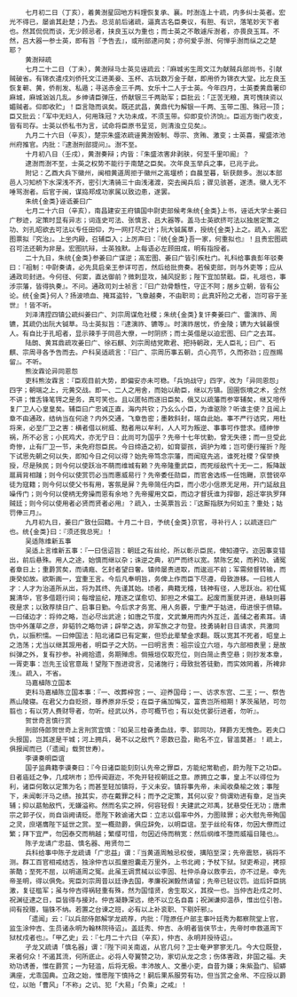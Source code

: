 <!-- { "loadSidebar": true } -->
        七月初二日（丁亥），着黄澍星回地方料理恢复承、襄。时澍连上十疏，内多纠士英者。宏光不得已，屡谕其赴楚；乃去。总览前后诸疏，逼真古名臣奏议，有胆、有识，落笔妙天下者也。然其侃侃而谈，无少顾忌者，挟良玉以为重也；而士英之不敢遽斥澍者，亦畏良玉耳。不然，吕大器一参士英，即有旨『予告去』，或刑部逮问矣；亦何爱乎澍、何惮乎澍而纵之之楚耶？
        黄澍辩疏
        七月二十二日（丁未），黄澍辩马士英见诬疏云：『麻城劣生周文江为献贼兵部尚书，引献贼破省。有锦衣遣戍刘侨托文江进美妾、玉杯、古玩数万金于献，即用侨为锦衣大堂。比左良玉恢复蕲、黄，侨削发、私遁；寻送赤金三千两、女乐十二人于士英。今年四月，士英委黄鼎署印麻城，麻城汹汹几乱。乡绅请臣弹压，侨献银三千两助军；臣批云：「正苦无粮，真可愧挟资以媚贼者。仰即收贮」！臣言隐而讽矣。既还武昌，黄鼎代为解银一千两、玉带二围、殊冠一顶；臣又批云：「军中无妇人，何用珠冠？大功未成，不须玉带。仰即变价济饷』。臣巡方衙门收支，皆有司存。士英以侨私书为言，试命将臣原书呈览，则清浊立见矣』。
        九月二十六日（辛亥），楚宗朱盛浓疏诬黄澍毁制、辱宗、贪贿、激变；士英喜，擢盛浓池州府推官。内批：『逮澍刑部提问』。澍不至。
        十月初八日（壬戌），黄澍奏辩；内皆：『朱盛浓害非剥肤，何至千里叩阍』？
        逮澍而澍不至，士英之权势不能行于南楚之臣矣。次年良玉举兵之事，已兆于此。
        附记：乙酉大兵下徽州，闽相黄道周拒于徽州之高堰桥；自晨至暮，斩获颇多。澍以本部邑人习知桥下水深浅不齐，密引大清骑三十由浅渚渡，突去闽兵后；骤见骇甚，遂溃。徽人无不唾骂澍者。后官于闽，谋捣郑成功家属以致边患，遂罢。
        朱统{金类}诬诋姜曰广
        七月二十六日（辛亥），南昌建安王府镇国中尉吏部候考朱统{金类}上书，诬诋大学士姜曰广秽迹，定策时显有异志；词连史可法、张慎言、吕大器等。盖马士英欲挤可法以独居定策之功、刘孔昭欲去可法以专任田仰，为一网打尽之计；阮大铖属草，授统{金类}上之。疏入，高宏图票拟『究治』。上坐内殿，召辅臣入；上厉声曰：『统{金类}吾一家，何重拟也』！且责宏图疏召可法还朝为非是。宏图抗辩，士英独默。上每语必左顾田成，明有指授者。
        二十九日，朱统{金类}参姜曰广谋逆；高宏图、姜曰广皆引疾杜门。礼科给事袁彭年驳奏曰：『祖制：中尉奏请，必先具启亲王参详可否，然后给批赍奏。若候吏部，则与外吏等；应从通政司封进。今何径、何窦，直达御前？微刺显攻，捕风捉影；陛下宜加禁戢。臣，礼垣也，事涉宗藩，皆得执奏』。不问。通政司刘士祯言：『曰广劲骨戆性，守正不阿；居乡立朝，皆有公论。统{金类}何人？扬波喷血、掩耳盗铃，飞章越奏，不由职司；此真奸险之尤者，岂可容于圣世』！皆不听。
        刘泽清捏四镇公疏纠姜曰广、刘宗周谋危社稷；朱统{金类}复讦奏姜曰广、雷演祚、周镳，其疏仍出阮大铖草。马士英拟旨：『逮演祚、镳等』。时演祚居忧，侨金陵；镳为大铖最恨人。有自比于孔昭者，显示辣手于同邑大僚，一时阴挤；而士英借是以迫宏图、曰广之去耳。
        陆朗、黄耳鼎疏攻姜曰广、徐石麒、刘宗周结党欺君、把持朝政，无人臣礼；曰广、石麒、宗周寻各予告而去。户科吴适疏言：『曰广、宗周历事五朝，贞心亮节，久而弥劲；应亟赐留』。不听。
        熊汝霖论异同恩怨
        吏科熊汝霖言：『臣观目前大势，即偏安亦未可稳。「兵饷战守」四字，改为「异同恩怨」四字；朝端之上，元黄交战。即一、二人之用舍，而始以勛臣，继以方镇。固圉恢境之术，全然不讲；惟舌锋笔锷之是务，真可笑也。且以匿帖而逐旧臣矣，俄又以疏藩而参宰辅矣，继又喧传复厂卫人心皇皇矣。辅臣曰广忠诚正直，海内共钦；乃幺么小臣，为谁驱除？听谁主使？且闻上章不由通政，结纳当在何途？内外交通，飞章告密；墨敕斜封，端自此始。事不严行诘究，用杜将来，必至厂卫之害：横者借以树威、黠者用以牟利，人人可为叛逆、事事可作营求。缙绅惨祸，所不必言；小民鸡犬，亦无宁日：此尚可为国乎？先帝十七年忧勤，曾无失德；而一旦受此奇惨，止有厂卫一节，未免府怨臣民。今日缔造之初，如育婴孩，调护为难；岂可便行摧折？陛下试思先朝之何以失，即知今日之何以得？始先帝笃念宗藩，而闻寇先逃，谁死社稷？保举换授，尽是殃民；则今何以使跃冶不萌而维城有赖？先帝隆重武臣，而死绥敌忾十无一二，叛降跋扈肩背相踵；则今何以使赏罚必当而惠威易行？先帝委任勋臣，而官舍选练一任饱颺，京营锐卒徒为寇籍；则今何以使父书有用，客氛是屏？先帝简任内臣，而小忠小信原无足用，开门延敌且噪传门；则今何以使柄无旁操而恩有余地？先帝擢用文臣，而边才督抚谁为捍御，超迁宰执罗拜贼廷；则今何以使用者必贤而贤者必用』？疏入，士英票旨云：『这厮指朕为何如主？重处；姑罚俸三月』。
        九月初九日，姜曰广致仕回籍。十月二十日，予统{金类}京官，寻补行人；以疏逐曰广也。统{金类}曰：『须还我总宪』！
        吴适陈维新五事
        吴适上言维新五事：『一曰信诏旨：朝廷之有丝纶，所以彰示臣民，俾知遵守。迩因事变错出，前后悬殊。用人之途，始慎而继以杂；诛逆之典，初严而终以宽。禁陈乞矣，而矜功、诵冤者章日上；重爵赏矣，而请廕、乞封者望日奢。镇帅屡责进取，而逡巡不前；军需频督转输，而庚癸如故。欲斯画一，宜重王言。今后凡奉明旨，务俾上作而臣下尽遵，毋致游移。一曰核人才：人才为治道所从出，将为其终、先谨其始。顷者，典籍无稽，钱神有径，人思跃冶。初仕辄冀清华，官多借题行间；每增监纪，羶逐之谋愈切、卸担之术偏工。起废而薰莸并进，悬缺则暮夜是求；以致荐牍日广、启事日勤。今后求才务宽、用人务覈，宁重严于姑进，毋进恨于偾辕。一曰储边才：将帅之略，岂必尽出武途；如唐之节度，文武兼用而内外互迁，盖储之者素耳。请饬中外蓬荜之彦，非韬钤之略勿讲；辟举之选，非军旅之才勿登。技勇骑射日日请求，共激同仇，以振积懦。一曰伸国法：陷北诸臣已有定案，但恐此辈辇金求翻。既以宽其不死者，昭皇上之浩荡；尤当以继其觊用者，明臣子之大防。一曰明言责：祖宗设立六垣，与六部相表里；是故纠弹之外，复有抄参。补阙拾遗，务期殚虑。倘掖垣仅取充位，则白简止贵空悬；则抄发本章，一胥吏事：岂先王设官意哉！望陛下亟进谠言，见诸施行；毋致批答徒勤，而实效罔着，所裨非浅』。疏入，不省。
        马嘉植陈立国本
        吏科马嘉植陈立国本事：『一、改葬梓宫；一、迎养国母；一、访求东宫、二王；一、祭告燕山陵寝。在君父力自贬损，尊养原非乐受；在臣子痛加悔艾，富贵岂所相期！茅茨虽陋，可勿翦也；有以劳人费财导者，勿听。经武以外，亦可概节也；有以处优晏衍进者，勿听』。
        贺世奇言慎行赏
        刑部侍郎贺世奇上言刑赏宜慎：『如吴三桂奋勇血战，李、郭同功，拜爵方无愧色。若夫口头报国，岂其遂是干城；河上拥兵，曷不以之敌忾？恩数已盈，勛名不立，冒滥莫甚』！疏上，俱报闻而已（「遗闻」载贺世寿）。
        李谟奏明臣谊
        国子监典籍李谟奏曰：『今日诸臣能刻刻认先帝之罪臣，方能纪常勒卣，蔚为陛下之功臣。日者庙廷之争，几成哄市；恐传闻遐迩，不免开轻视朝廷之意。原拥立之事，皇上不以得位为利，诸臣何敢以定策为名；而甚至轻加镇将，于义未安。镇将事先帝，未闻收桑榆之效；事陛下，未闻彰汗马之绩。按其实，亦在戴罪之科；而予之定策，其何以安？倘谓劝进有章，足当夹辅；抑以勗勉敌忾，无嫌溢称。然而名实之辨，何容轻假！夫建武之邓禹，犹悬受任无功；唐肃宗之郭子仪，尚自诣阙请贬。愿陛下敕谕诸大臣：立志以倡率中外，力图赎罪；必大慰先帝殉国之灵，庶堪膺陛下延世之赏。至一概勋爵，俱应辞免，以明臣谊。至于丝纶有体，勿因大僚而过繁；拜下宜严，勿因泰交而稍越；繁缨可惜，勿因近侍而稍宽：然后纲维不堕而威福日隆也』。
        陈子龙请广忠益、慎名器、用贤勿二
        兵科给事中陈子龙疏请「广忠益」谓：『当黄道周触忌权佞，搆陷至深；先帝震怒，祸将不测。群工百官相戒结舌，独涂仲吉以孤童担囊走万里外，上书北阙；予杖下狱。狱吏希迎，拷掠荼酷；至死不屈，以明道周之冤。此虽王调贯械以讼李固、杜仲杀身以救李云，亦不过是。幸先帝圣明，得以俱免。宪臣刘宗周昔以廷诤去国，孝廉祝渊毅然请留；先帝已轻议罚。迨后奸臣挑激，复征槛军；虽与仲吉得祸轻重有殊，然为国惜贤，舍生取义，其揆一也。当仲吉赴戍之时、祝渊征逮之日，臣皆得与接对。仲吉凝静深远，绝不以立名自喜；祝渊谦抑温恭，惟出位引咎。间有投赠，锱铢不纳。若置之台谏之班，必有以上补衮职、下剔奸邪』。
        「遗闻」云：『以兵部侍郎解学龙疏荐，内批：「陞原任户部主事叶廷秀为都察院堂上官，监生涂仲吉、生员诸永明为翰林院待诏」。盖廷秀、仲吉、永明者皆侠节士，先帝时申救道周下狱杖戍者也』。「甲乙史」云：『七月二十六日（辛亥），仲吉、永明并授待诏』。
        子龙又疏请「慎名器」谓：『陛下间关南返，从官几何？卫士奄尹寥寥无几。今大位既登，来者何众！不遏其流，何所底止。必将人夸翼赞之功，家切从龙之念；伤体害政，非国之福。夫劝功诱善，惟在爵赏；一为轻滥，后将无极。丰沛故人、文墨小吏，自昔为嫌；朱紫盈门、貂蟒满座，尤乖国典。立政之始，惟愿陛下慎持之！嗣后果系服劳有功，但当赏之金帛、不应授以爵位，以贻「曹风」「不称」之讥、犯「大易」「负乘」之戒』！
